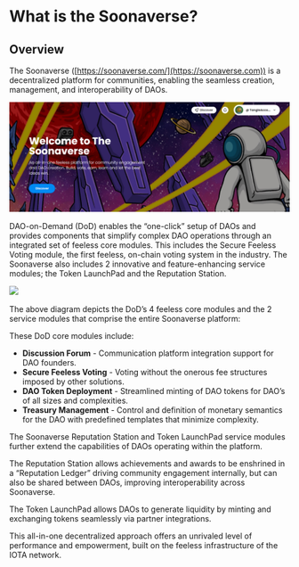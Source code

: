 # What is the Soonaverse?

## Overview

The Soonaverse ([https://soonaverse.com/](https://soonaverse.com)) is a decentralized platform for communities, enabling the seamless creation, management, and interoperability of DAOs.

![](<.gitbook/assets/image (1).png>)

DAO-on-Demand (DoD) enables the “one-click” setup of DAOs and provides components that simplify complex DAO operations through an integrated set of feeless core modules. This includes the Secure Feeless Voting module, the first feeless, on-chain voting system in the industry. The Soonaverse also includes 2 innovative and feature-enhancing service modules; the Token LaunchPad and the Reputation Station.

![](https://lh3.googleusercontent.com/r2ITLcwxcAw2mE3bHnoTSwfYvCKw\_He6v4OhcwumQ4T3mz9h1XBJ0BAhxUQSk85pXq1R9Elq3bxR70VDy95JDu35l1RRVUTitIX9ND5LggF9w70Ox13uIc0Re2dKAETpjSOXSDIt)

The above diagram depicts the DoD’s 4 feeless core modules and the 2 service modules that comprise the entire Soonaverse platform:

These DoD core modules include:

* **Discussion Forum** - Communication platform integration support for DAO founders.
* **Secure Feeless Voting** - Voting without the onerous fee structures imposed by other solutions.
* **DAO Token Deployment** - Streamlined minting of DAO tokens for DAO’s of all sizes and complexities.
* **Treasury Management** - Control and definition of monetary semantics for the DAO with predefined templates that minimize complexity.

The Soonaverse Reputation Station and Token LaunchPad service modules further extend the capabilities of DAOs operating within the platform.

The Reputation Station allows achievements and awards to be enshrined in a “Reputation Ledger” driving community engagement internally, but can also be shared between DAOs, improving interoperability across Soonaverse.

The Token LaunchPad allows DAOs to generate liquidity by minting and exchanging tokens seamlessly via partner integrations.

This all-in-one decentralized approach offers an unrivaled level of performance and empowerment, built on the feeless infrastructure of the IOTA network.

